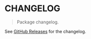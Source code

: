 # CHANGELOG

> Package changelog.

See [GitHub Releases](https://github.com/stdlib-js/stats-base-dists-binomial-cdf/releases) for the changelog.